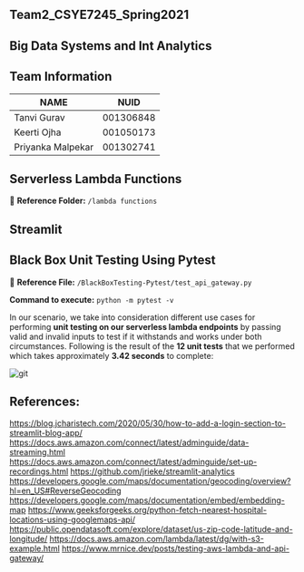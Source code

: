 ## Team2_CSYE7245_Spring2021

## Big Data Systems and Int Analytics


## Team Information

| NAME              |     NUID        |
|------------------ |-----------------|
|   Tanvi Gurav     |   001306848     |
|   Keerti Ojha     |   001050173     |
| Priyanka Malpekar |   001302741     |

## Serverless Lambda Functions

:file_folder: **Reference Folder:** `/lambda functions`


## Streamlit

## Black Box Unit Testing Using Pytest

:file_folder: **Reference File:** `/BlackBoxTesting-Pytest/test_api_gateway.py`

**Command to execute:** `python -m pytest -v`

In our scenario, we take into consideration different use cases for performing **unit testing on our serverless lambda endpoints** by passing valid and invalid inputs to test if it withstands and works under both circumstances. Following is the result of the **12 unit tests** that we performed which takes approximately **3.42 seconds** to complete:

![git](https://user-images.githubusercontent.com/59846364/116640531-d0b94e80-a938-11eb-8e70-a765c4b3ac83.PNG)



## References:

https://blog.jcharistech.com/2020/05/30/how-to-add-a-login-section-to-streamlit-blog-app/
https://docs.aws.amazon.com/connect/latest/adminguide/data-streaming.html
https://docs.aws.amazon.com/connect/latest/adminguide/set-up-recordings.html
https://github.com/jrieke/streamlit-analytics
https://developers.google.com/maps/documentation/geocoding/overview?hl=en_US#ReverseGeocoding
https://developers.google.com/maps/documentation/embed/embedding-map
https://www.geeksforgeeks.org/python-fetch-nearest-hospital-locations-using-googlemaps-api/
https://public.opendatasoft.com/explore/dataset/us-zip-code-latitude-and-longitude/
https://docs.aws.amazon.com/lambda/latest/dg/with-s3-example.html
https://www.mrnice.dev/posts/testing-aws-lambda-and-api-gateway/
